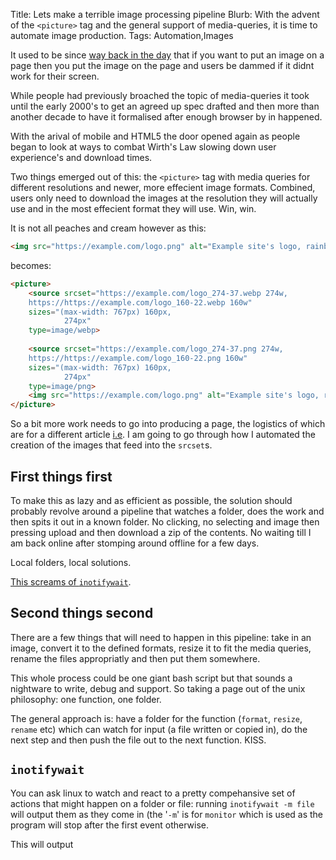 Title: Lets make a terrible image processing pipeline
Blurb: With the advent of the `<picture>` tag and the general support of media-queries, it is time to automate image production.
Tags: Automation,Images

It used to be since [way back in the day](http://1997.webhistory.org/www.lists/www-talk.1993q1/0182.html) that if you want to put an image on a page then you put the image on the page and users be dammed if it didnt work for their screen.

While people had previously broached the topic of media-queries it took until the early 2000's to get an agreed up spec drafted and then more than another decade to have it formalised after enough browser by in happened.

With the arival of mobile and HTML5 the door opened again as people began to look at ways to combat Wirth's Law slowing down user experience's and download times.

Two things emerged out of this: the `<picture>` tag with media queries for different resolutions and newer, more effecient image formats. Combined, users only need to download the images at the resolution they will actually use and in the most effecient format they will use. Win, win.

It is not all peaches and cream however as this:

```html
<img src="https://example.com/logo.png" alt="Example site's logo, rainbow coloured and flying high" title="See example site's page">
```
becomes:

```html
<picture>
    <source srcset="https://example.com/logo_274-37.webp 274w,
    https://https://example.com/logo_160-22.webp 160w"
    sizes="(max-width: 767px) 160px,
            274px"
    type=image/webp>
    
    <source srcset="https://example.com/logo_274-37.png 274w,
    https://https://example.com/logo_160-22.png 160w"
    sizes="(max-width: 767px) 160px,
            274px"
    type=image/png>
    <img src="https://example.com/logo.png" alt="Example site's logo, rainbow coloured and flying high" title="See example site's page">
</picture>
```

So a bit more work needs to go into producing a page, the logistics of which are for a different article [i.e](/blog/lets-make-a-terrible-markdown-extension-pt1-background). I am going to go through how I automated the creation of the images that feed into the `srcset`s.

## First things first

To make this as lazy and as efficient as possible, the solution should probably revolve around a pipeline that watches a folder, does the work and then spits it out in a known folder. No clicking, no selecting and image then pressing upload and then download a zip of the contents. No waiting till I am back online after stomping around offline for a few days.

Local folders, local solutions.

[This screams of `inotifywait`](https://linux.die.net/man/1/inotifywait).

## Second things second
There are a few things that will need to happen in this pipeline: take in an image, convert it to the defined formats, resize it to fit the media queries, rename the files appropriatly and then put them somewhere.

This whole process could be one giant bash script but that sounds a nightware to write, debug and support. So taking a page out of the unix philosophy: one function, one folder.

The general approach is: have a folder for the function (`format`, `resize`, `rename` etc) which can watch for input (a file written or copied in), do the next step and then push the file out to the next function. KISS.

## `inotifywait`
You can ask linux to watch and react to a pretty compehansive set of actions that might happen on a folder or file: running `inotifywait -m file` will output them as they come in (the '`-m`' is for `monitor` which is used as the program will stop after the first event otherwise.

This will output  






